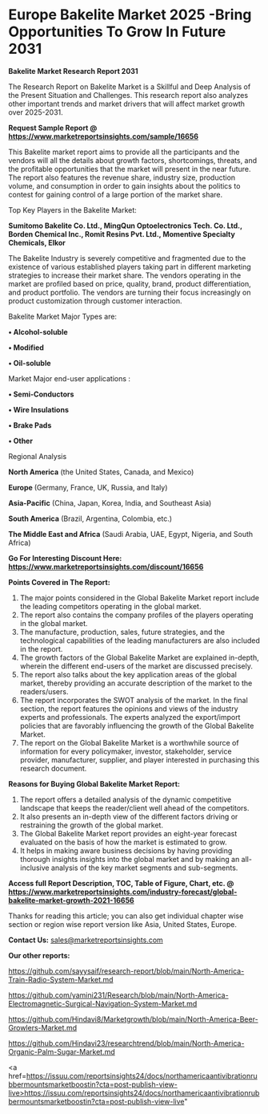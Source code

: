 # Europe Bakelite Market 2025 -Bring Opportunities To Grow In Future 2031

<strong>Bakelite Market Research Report 2031</strong>

The Research Report on Bakelite Market is a Skillful and Deep Analysis of the Present Situation and Challenges. This research report also analyzes other important trends and market drivers that will affect market growth over 2025-2031.

<strong>Request Sample Report @ <a href=https://www.marketreportsinsights.com/sample/16656>https://www.marketreportsinsights.com/sample/16656</a></strong>

This Bakelite market report aims to provide all the participants and the vendors will all the details about growth factors, shortcomings, threats, and the profitable opportunities that the market will present in the near future. The report also features the revenue share, industry size, production volume, and consumption in order to gain insights about the politics to contest for gaining control of a large portion of the market share.

Top Key Players in the Bakelite Market:

<strong>Sumitomo Bakelite Co. Ltd., MingQun Optoelectronics Tech. Co. Ltd., Borden Chemical Inc., Romit Resins Pvt. Ltd., Momentive Specialty Chemicals, Elkor</strong>

The Bakelite Industry is severely competitive and fragmented due to the existence of various established players taking part in different marketing strategies to increase their market share. The vendors operating in the market are profiled based on price, quality, brand, product differentiation, and product portfolio. The vendors are turning their focus increasingly on product customization through customer interaction.

Bakelite Market Major Types are:

<strong>• Alcohol-soluble

• Modified

• Oil-soluble</strong>

Market Major end-user applications :

<strong>• Semi-Conductors

• Wire Insulations

• Brake Pads

• Other</strong>

Regional Analysis

</u><strong><b>North America</b></strong> (the United States, Canada, and Mexico)

<strong><b>Europe </b></strong>(Germany, France, UK, Russia, and Italy)

<strong><b>Asia-Pacific</b></strong> (China, Japan, Korea, India, and Southeast Asia)

<strong><b>South America</b></strong> (Brazil, Argentina, Colombia, etc.)

<strong><b>The Middle East and Africa</b></strong> (Saudi Arabia, UAE, Egypt, Nigeria, and South Africa)

<strong>Go For Interesting Discount Here: <a href=https://www.marketreportsinsights.com/discount/16656>https://www.marketreportsinsights.com/discount/16656</a></strong>

<strong>Points Covered in The Report:</strong>
<ol>
  <li>The major points considered in the Global Bakelite Market report include the leading competitors operating in the global market.</li>
  <li>The report also contains the company profiles of the players operating in the global market.</li>
  <li>The manufacture, production, sales, future strategies, and the technological capabilities of the leading manufacturers are also included in the report.</li>
  <li>The growth factors of the Global Bakelite Market are explained in-depth, wherein the different end-users of the market are discussed precisely.</li>
  <li>The report also talks about the key application areas of the global market, thereby providing an accurate description of the market to the readers/users.</li>
  <li>The report incorporates the SWOT analysis of the market. In the final section, the report features the opinions and views of the industry experts and professionals. The experts analyzed the export/import policies that are favorably influencing the growth of the Global Bakelite Market.</li>
  <li>The report on the Global Bakelite Market is a worthwhile source of information for every policymaker, investor, stakeholder, service provider, manufacturer, supplier, and player interested in purchasing this research document.</li>
</ol>
<strong>Reasons for Buying Global Bakelite Market Report:</strong>

<ol>
  <li>The report offers a detailed analysis of the dynamic competitive landscape that keeps the reader/client well ahead of the competitors.</li>
  <li>It also presents an in-depth view of the different factors driving or restraining the growth of the global market.</li>
  <li>The Global Bakelite Market report provides an eight-year forecast evaluated on the basis of how the market is estimated to grow.</li>
  <li>It helps in making aware business decisions by having providing thorough insights insights into the global market and by making an all-inclusive analysis of the key market segments and sub-segments.</li>
</ol>
<strong>Access full Report Description, TOC, Table of Figure, Chart, etc. @ <a href=https://www.marketreportsinsights.com/industry-forecast/global-bakelite-market-growth-2021-16656>https://www.marketreportsinsights.com/industry-forecast/global-bakelite-market-growth-2021-16656</a></strong>


Thanks for reading this article; you can also get individual chapter wise section or region wise report version like Asia, United States, Europe.

<strong>Contact Us:</strong>
sales@marketreportsinsights.com

<strong>Our other reports:</strong>

<a href=https://github.com/sayysaif/research-report/blob/main/North-America-Train-Radio-System-Market.md>https://github.com/sayysaif/research-report/blob/main/North-America-Train-Radio-System-Market.md</a>

<a href=https://github.com/yamini231/Research/blob/main/North-America-Electromagnetic-Surgical-Navigation-System-Market.md>https://github.com/yamini231/Research/blob/main/North-America-Electromagnetic-Surgical-Navigation-System-Market.md</a>

<a href=https://github.com/Hindavi8/Marketgrowth/blob/main/North-America-Beer-Growlers-Market.md>https://github.com/Hindavi8/Marketgrowth/blob/main/North-America-Beer-Growlers-Market.md</a>

<a href=https://github.com/Hindavi23/researchtrend/blob/main/North-America-Organic-Palm-Sugar-Market.md>https://github.com/Hindavi23/researchtrend/blob/main/North-America-Organic-Palm-Sugar-Market.md</a>

<a href=https://issuu.com/reportsinsights24/docs/northamericaantivibrationrubbermountsmarketboostin?cta=post-publish-view-live>https://issuu.com/reportsinsights24/docs/northamericaantivibrationrubbermountsmarketboostin?cta=post-publish-view-live</a>"
